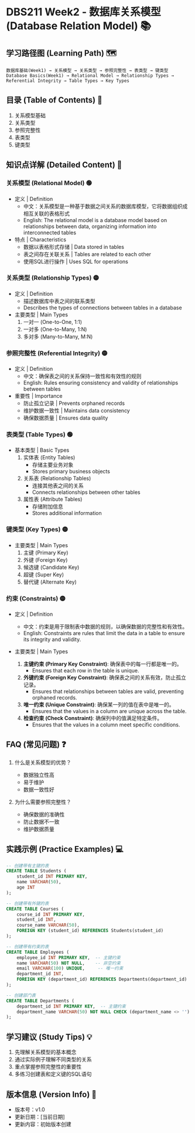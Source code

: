 # DBS211 Week2 - 数据库关系模型 (Database Relation Model) 📚

## 学习路径图 (Learning Path) 🗺️
```
数据库基础(Week1) → 关系模型 → 关系类型 → 参照完整性 → 表类型 → 键类型
Database Basics(Week1) → Relational Model → Relationship Types → Referential Integrity → Table Types → Key Types
```

## 目录 (Table of Contents) 📑
1. 关系模型基础
2. 关系类型
3. 参照完整性
4. 表类型
5. 键类型

## 知识点详解 (Detailed Content) 📝

### 关系模型 (Relational Model) 🟢
- 定义 | Definition
  - 中文：关系模型是一种基于数据之间关系的数据库模型，它将数据组织成相互关联的表格形式
  - English: The relational model is a database model based on relationships between data, organizing information into interconnected tables
- 特点 | Characteristics
  - 数据以表格形式存储 | Data stored in tables
  - 表之间存在关联关系 | Tables are related to each other
  - 使用SQL进行操作 | Uses SQL for operations

### 关系类型 (Relationship Types) 🟡
- 定义 | Definition
  - 描述数据库中表之间的联系类型
  - Describes the types of connections between tables in a database
- 主要类型 | Main Types
  1. 一对一 (One-to-One, 1:1)
  2. 一对多 (One-to-Many, 1:N)
  3. 多对多 (Many-to-Many, M:N)

### 参照完整性 (Referential Integrity) 🟡
- 定义 | Definition
  - 中文：确保表之间的关系保持一致性和有效性的规则
  - English: Rules ensuring consistency and validity of relationships between tables
- 重要性 | Importance
  - 防止孤立记录 | Prevents orphaned records
  - 维护数据一致性 | Maintains data consistency
  - 确保数据质量 | Ensures data quality

### 表类型 (Table Types) 🟢
- 基本类型 | Basic Types
  1. 实体表 (Entity Tables)
     - 存储主要业务对象
     - Stores primary business objects
  2. 关系表 (Relationship Tables)
     - 连接其他表之间的关系
     - Connects relationships between other tables
  3. 属性表 (Attribute Tables)
     - 存储附加信息
     - Stores additional information

### 键类型 (Key Types) 🟡
- 主要类型 | Main Types
  1. 主键 (Primary Key)
  2. 外键 (Foreign Key)
  3. 候选键 (Candidate Key)
  4. 超键 (Super Key)
  5. 替代键 (Alternate Key)

### 约束 (Constraints) 🟡
- 定义 | Definition
  - 中文：约束是用于限制表中数据的规则，以确保数据的完整性和有效性。
  - English: Constraints are rules that limit the data in a table to ensure its integrity and validity.
  
- 主要类型 | Main Types
  1. **主键约束 (Primary Key Constraint)**: 确保表中的每一行都是唯一的。
     - Ensures that each row in the table is unique.
  2. **外键约束 (Foreign Key Constraint)**: 确保表之间的关系有效，防止孤立记录。
     - Ensures that relationships between tables are valid, preventing orphaned records.
  3. **唯一约束 (Unique Constraint)**: 确保某一列的值在表中是唯一的。
     - Ensures that the values in a column are unique across the table.
  4. **检查约束 (Check Constraint)**: 确保列中的值满足特定条件。
     - Ensures that the values in a column meet specific conditions.

## FAQ (常见问题) ❓
1. 什么是关系模型的优势？
   - 数据独立性高
   - 易于维护
   - 数据一致性好
   
2. 为什么需要参照完整性？
   - 确保数据的准确性
   - 防止数据不一致
   - 维护数据质量

## 实践示例 (Practice Examples) 💻
```sql
-- 创建带有主键的表
CREATE TABLE Students (
    student_id INT PRIMARY KEY,
    name VARCHAR(50),
    age INT
);

-- 创建带有外键的表
CREATE TABLE Courses (
    course_id INT PRIMARY KEY,
    student_id INT,
    course_name VARCHAR(50),
    FOREIGN KEY (student_id) REFERENCES Students(student_id)
);

-- 创建带有约束的表
CREATE TABLE Employees (
    employee_id INT PRIMARY KEY,  -- 主键约束
    name VARCHAR(50) NOT NULL,    -- 非空约束
    email VARCHAR(100) UNIQUE,     -- 唯一约束
    department_id INT,
    FOREIGN KEY (department_id) REFERENCES Departments(department_id)  -- 外键约束
);

-- 创建部门表
CREATE TABLE Departments (
    department_id INT PRIMARY KEY,  -- 主键约束
    department_name VARCHAR(50) NOT NULL CHECK (department_name <> '')  -- 检查约束
);
```

## 学习建议 (Study Tips) 💡
1. 先理解关系模型的基本概念
2. 通过实际例子理解不同类型的关系
3. 重点掌握参照完整性的重要性
4. 多练习创建表和定义键的SQL语句

## 版本信息 (Version Info) 📌
- 版本号：v1.0
- 更新日期：[当前日期]
- 更新内容：初始版本创建 